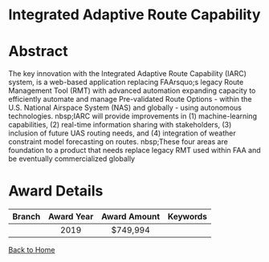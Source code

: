 
Integrated Adaptive Route Capability
====================================

# Abstract


The key innovation with the Integrated Adaptive Route Capability (IARC) system, is a web-based application replacing FAArsquo;s legacy Route Management Tool (RMT) with advanced automation expanding capacity to efficiently automate and manage Pre-validated Route Options - within the U.S. National Airspace System (NAS) and globally - using autonomous technologies. nbsp;IARC will provide improvements in (1) machine-learning capabilities, (2) real-time information sharing with stakeholders, (3) inclusion of future UAS routing needs, and (4) integration of weather constraint model forecasting on routes. nbsp;These four areas are foundation to a product that needs replace legacy RMT used within FAA and be eventually commercialized globally  

# Award Details

|Branch|Award Year|Award Amount|Keywords|
| :---: | :---: | :---: | :---: |
||2019|$749,994||
  
  


[Back to Home](https://github.com/chrischow/dod_sbir_awards#470)
